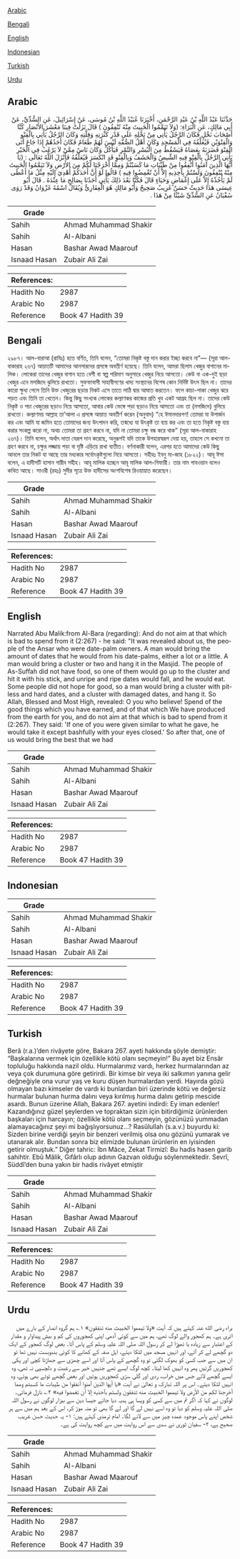 [Arabic](#arabic)

[Bengali](#bengali)

[English](#english)

[Indonesian](#indonesian)

[Turkish](#turkish)

[Urdu](#urdu)

## Arabic


<div dir="rtl" lang="ar" style={{fontSize:'larger',backgroundColor:'#f8f9fa',padding:20}}>
حَدَّثَنَا عَبْدُ اللَّهِ بْنُ عَبْدِ الرَّحْمَنِ، أَخْبَرَنَا عُبَيْدُ اللَّهِ بْنُ مُوسَى، عَنْ إِسْرَائِيلَ، عَنِ السُّدِّيِّ، عَنْ أَبِي مَالِكٍ، عَنِ الْبَرَاءِ‏:‏ ‏(‏وَلاَ تَيَمَّمُوا الْخَبِيثَ مِنْهُ تُنْفِقُونَ ‏)‏ قَالَ نَزَلَتْ فِينَا مَعْشَرَ الأَنْصَارِ كُنَّا أَصْحَابَ نَخْلٍ فَكَانَ الرَّجُلُ يَأْتِي مِنْ نَخْلِهِ عَلَى قَدْرِ كَثْرَتِهِ وَقِلَّتِهِ وَكَانَ الرَّجُلُ يَأْتِي بِالْقِنْوِ وَالْقِنْوَيْنِ فَيُعَلِّقُهُ فِي الْمَسْجِدِ وَكَانَ أَهْلُ الصُّفَّةِ لَيْسَ لَهُمْ طَعَامٌ فَكَانَ أَحَدُهُمْ إِذَا جَاعَ أَتَى الْقِنْوَ فَضَرَبَهُ بِعَصَاهُ فَيَسْقُطُ مِنَ الْبُسْرِ وَالتَّمْرِ فَيَأْكُلُ وَكَانَ نَاسٌ مِمَّنْ لاَ يَرْغَبُ فِي الْخَيْرِ يَأْتِي الرَّجُلُ بِالْقِنْوِ فِيهِ الشِّيصُ وَالْحَشَفُ وَبِالْقِنْوِ قَدِ انْكَسَرَ فَيُعَلِّقُهُ فَأَنْزَلَ اللَّهُ تَعَالَى ‏:‏ ‏(‏يَا أَيُّهَا الَّذِينَ آمَنُوا أَنْفِقُوا مِنْ طَيِّبَاتِ مَا كَسَبْتُمْ وَمِمَّا أَخْرَجْنَا لَكُمْ مِنَ الأَرْضِ وَلاَ تَيَمَّمُوا الْخَبِيثَ مِنْهُ تُنْفِقُونَ وَلَسْتُمْ بِآخِذِيهِ إِلاَّ أَنْ تُغْمِضُوا فِيهِ ‏)‏ قَالُوا لَوْ أَنَّ أَحَدَكُمْ أُهْدِيَ إِلَيْهِ مِثْلُ مَا أَعْطَى لَمْ يَأْخُذْهُ إِلاَّ عَلَى إِغْمَاضٍ وَحَيَاءٍ قَالَ فَكُنَّا بَعْدَ ذَلِكَ يَأْتِي أَحَدُنَا بِصَالِحِ مَا عِنْدَهُ ‏.‏ قَالَ أَبُو عِيسَى هَذَا حَدِيثٌ حَسَنٌ غَرِيبٌ صَحِيحٌ وَأَبُو مَالِكٍ هُوَ الْغِفَارِيُّ وَيُقَالُ اسْمُهُ غَزْوَانُ وَقَدْ رَوَى سُفْيَانُ عَنِ السُّدِّيِّ شَيْئًا مِنْ هَذَا ‏.‏
</div>
<div style={{backgroundColor:'#f8f9fa',padding:20, marginBottom: 10}}><table> <thead> <tr> <th>Grade</th> <th></th> </tr> </thead> <tbody> <tr><td>Sahih</td><td>Ahmad Muhammad Shakir</td></tr><tr><td>Sahih</td><td>Al-Albani</td></tr><tr><td>Hasan</td><td>Bashar Awad Maarouf</td></tr><tr><td>Isnaad Hasan</td><td>Zubair Ali Zai</td></tr></tbody></table><table> <thead> <tr> <th>References:</th> <th></th> </tr> </thead> <tbody><tr><td>Hadith No</td><td>2987</td></tr><tr><td>Arabic No</td><td>2987</td></tr><tr><td>Reference</td><td>Book 47 Hadith 39</td></tr></tbody></table></div>

## Bengali


<div dir="ltr" lang="bn" style={{fontSize:'larger',backgroundColor:'#f8f9fa',padding:20}}>
২৯৮৭। আল-বারাআ (রাযিঃ) হতে বর্ণিত, তিনি বলেন, “তোমরা নিকৃষ্ট বস্তু দান করার ইচ্ছা করবে না”— (সূরা আল-বাকারাহ ২৬৭) আয়াতটি আমাদের আনসারদের প্রসঙ্গে অবতীর্ণ হয়েছে। তিনি বলেন, আমরা ছিলাম খেজুর বাগানের মালিক। লোকেরা তাদের খেজুর বাগান হতে বেশী বা স্বল্প পরিমাণ অনুসারে খেজুর নিয়ে আসতো। কেউ বা এক-দুই ছড়া খেজুর এনে মসজিদে ঝুলিয়ে রাখতো। সুফফাবাসী সাহাবীগণের খাদ্য সংস্থানের বিশেষ কোন নির্দিষ্ট উৎস ছিল না। তাদের কারো ক্ষুধা পেলে তিনি উক্ত খেজুরের ছড়ার নিকট এসে তাতে লাঠি দ্বার আঘাত করতেন। ফলে কাচা-পাকা খেজুর ঝরে পড়ত এবং তিনি তা খেতেন। কিন্তু কিছু সংখ্যক লোকের কল্যাণকর কাজের প্রতি খুব একট আগ্রহ ছিল না। তাদের কেউ নিকৃষ্ট ও পচা খেজুরের ছড়াও নিয়ে আসতো, আবার কেউ ভেঙ্গে পড়া ছড়াও নিয়ে আসতো এবং তা (মসজিদে) বুলিয়ে রাখতো। কল্যাণময় আল্লাহ তা’আলা এ প্রসঙ্গে আয়াত অবতীর্ণ করেন (অনুবাদ) “হে ঈমানদারগণ! তোমরা যা উপার্জন কর এবং আমি যা জমিন হতে তোমাদের জন্য উৎপাদন করি, তন্মধ্যে যা উৎকৃষ্ট তা ব্যয় কর এবং তা হতে নিকৃষ্ট বস্তু ব্যয় করার সংকল্প করো না, অথচ তোমরা তা গ্রহণ করবে না, যদি না তোমরা চক্ষু বন্ধ করে থাক” (সূরা আল-বাকারাহ ২৬৭)। তিনি বলেন, অর্থাৎ দাতা যেরূপ দান করেছে, অনুরূপই যদি তাকে উপহারস্বরূপ দেয়া হয়, তাহলে সে কখনো তা গ্রহণ করবে না, চক্ষুর লজ্জায় পড়া বা দৃষ্টি এড়িয়ে রাখা ব্যতীত। বর্ণনাকারী বলেন, এরপর হতে আমাদের কেউ কিছু আনলে তার নিকট যা আছে তার মধ্যকার সর্বোৎকৃষ্টগুলো নিয়ে আসতো। সহীহঃ ইবনু মা-জাহ (১৮২২)। আবূ ঈসা বলেন, এ হাদীসটি হাসান গারীব সহীহ। আবূ মালিক হচ্ছেন আবূ মালিক আল-গিফারী। তার নাম গাযওয়ান বলেও কথিত আছে। সাওরী (রহঃ) সুদীর সূত্রে উক্ত হাদীসের অংশবিশেষ রিওয়ায়াত করেছেন।
</div>
<div style={{backgroundColor:'#f8f9fa',padding:20, marginBottom: 10}}><table> <thead> <tr> <th>Grade</th> <th></th> </tr> </thead> <tbody> <tr><td>Sahih</td><td>Ahmad Muhammad Shakir</td></tr><tr><td>Sahih</td><td>Al-Albani</td></tr><tr><td>Hasan</td><td>Bashar Awad Maarouf</td></tr><tr><td>Isnaad Hasan</td><td>Zubair Ali Zai</td></tr></tbody></table><table> <thead> <tr> <th>References:</th> <th></th> </tr> </thead> <tbody><tr><td>Hadith No</td><td>2987</td></tr><tr><td>Arabic No</td><td>2987</td></tr><tr><td>Reference</td><td>Book 47 Hadith 39</td></tr></tbody></table></div>

## English


<div dir="ltr" lang="en" style={{fontSize:'larger',backgroundColor:'#f8f9fa',padding:20}}>
Narrated Abu Malik:from Al-Bara (regarding): And do not aim at that which is bad to spend from it (2:267) - he said: "It was revealed about us, the people of the Ansar who were date-palm owners. A man would bring the amount of dates that he would from his date-palms, either a lot or a little. A man would bring a cluster or two and hang it in the Masjid. The people of As-Suffah did not have food, so one of them would go up to the cluster and hit it with his stick, and unripe and ripe dates would fall, and he would eat. Some people did not hope for good, so a man would bring a cluster with pitless and hard dates, and a cluster with damaged dates, and hang it. So Allah, Blessed and Most High, revealed: O you who believe! Spend of the good things which you have earned, and of that which We have produced from the earth for you, and do not aim at that which is bad to spend from it (2:267). They said: 'If one of you were given similar to what he gave, he would take it except bashfully with your eyes closed.' So after that, one of us would bring the best that we had
</div>
<div style={{backgroundColor:'#f8f9fa',padding:20, marginBottom: 10}}><table> <thead> <tr> <th>Grade</th> <th></th> </tr> </thead> <tbody> <tr><td>Sahih</td><td>Ahmad Muhammad Shakir</td></tr><tr><td>Sahih</td><td>Al-Albani</td></tr><tr><td>Hasan</td><td>Bashar Awad Maarouf</td></tr><tr><td>Isnaad Hasan</td><td>Zubair Ali Zai</td></tr></tbody></table><table> <thead> <tr> <th>References:</th> <th></th> </tr> </thead> <tbody><tr><td>Hadith No</td><td>2987</td></tr><tr><td>Arabic No</td><td>2987</td></tr><tr><td>Reference</td><td>Book 47 Hadith 39</td></tr></tbody></table></div>

## Indonesian


<div dir="ltr" lang="id" style={{fontSize:'larger',backgroundColor:'#f8f9fa',padding:20}}>

</div>
<div style={{backgroundColor:'#f8f9fa',padding:20, marginBottom: 10}}><table> <thead> <tr> <th>Grade</th> <th></th> </tr> </thead> <tbody> <tr><td>Sahih</td><td>Ahmad Muhammad Shakir</td></tr><tr><td>Sahih</td><td>Al-Albani</td></tr><tr><td>Hasan</td><td>Bashar Awad Maarouf</td></tr><tr><td>Isnaad Hasan</td><td>Zubair Ali Zai</td></tr></tbody></table><table> <thead> <tr> <th>References:</th> <th></th> </tr> </thead> <tbody><tr><td>Hadith No</td><td>2987</td></tr><tr><td>Arabic No</td><td>2987</td></tr><tr><td>Reference</td><td>Book 47 Hadith 39</td></tr></tbody></table></div>

## Turkish


<div dir="ltr" lang="tr" style={{fontSize:'larger',backgroundColor:'#f8f9fa',padding:20}}>
Berâ (r.a.)’den rivâyete göre, Bakara 267. ayeti hakkında şöyle demiştir: “Başkalarına vermek için özellikle kötü olanı seçmeyin!” Bu ayet biz Ensâr topluluğu hakkında nazil oldu. Hurmalarımız vardı, herkez hurmalarından az veya çok durumuna göre getirirdi. Bir kimse bir veya iki salkımın yanına gelir değneğiyle ona vurur yaş ve kuru düşen hurmalardan yerdi. Hayırda gözü olmayan bazı kimseler de vardı ki bunlardan biri üzerinde kötü ve değersiz hurmalar bulunan hurma dalını veya kırılmış hurma dalını getirip mescide asardı. Bunun üzerine Allah, Bakara 267. ayetini indirdi: Ey iman edenler! Kazandığınız güzel şeylerden ve topraktan sizin için bitirdiğimiz ürünlerden başkaları için harcayın; özellikle kötü olanı seçmeyin, gözünüzü yummadan alamayacağınız şeyi mi bağışlıyorsunuz...? Rasûlullah (s.a.v.) buyurdu ki: Sizden birine verdiği şeyin bir benzeri verilmiş olsa onu gözünü yumarak ve utanarak alır. Bundan sonra biz elimizde bulunan ürünlerin en iyisinden getirir olmuştuk.” Diğer tahric: İbn Mâce, Zekat Tirmizî: Bu hadis hasen garib sahihtir. Ebû Mâlik, Gıfârlı olup adının Gazvan olduğu söylenmektedir. Sevrî, Süddî’den buna yakın bir hadis rivâyet etmiştir
</div>
<div style={{backgroundColor:'#f8f9fa',padding:20, marginBottom: 10}}><table> <thead> <tr> <th>Grade</th> <th></th> </tr> </thead> <tbody> <tr><td>Sahih</td><td>Ahmad Muhammad Shakir</td></tr><tr><td>Sahih</td><td>Al-Albani</td></tr><tr><td>Hasan</td><td>Bashar Awad Maarouf</td></tr><tr><td>Isnaad Hasan</td><td>Zubair Ali Zai</td></tr></tbody></table><table> <thead> <tr> <th>References:</th> <th></th> </tr> </thead> <tbody><tr><td>Hadith No</td><td>2987</td></tr><tr><td>Arabic No</td><td>2987</td></tr><tr><td>Reference</td><td>Book 47 Hadith 39</td></tr></tbody></table></div>

## Urdu


<div dir="rtl" lang="ur" style={{fontSize:'larger',backgroundColor:'#f8f9fa',padding:20}}>
براء رضی الله عنہ کہتے ہیں کہ آیت «ولا تيمموا الخبيث منه تنفقون» ۱؎ ہم گروہ انصار کے بارے میں اتری ہے۔ ہم کھجور والے لوگ تھے، ہم میں سے کوئی آدمی اپنی کھجوروں کی کم و بیش پیداوار و مقدار کے اعتبار سے زیادہ یا تھوڑا لے کر رسول اللہ صلی اللہ علیہ وسلم کے پاس آتا۔ بعض لوگ کھجور کے ایک دو گچھے لے کر آتے، اور انہیں مسجد میں لٹکا دیتے، اہل صفہ کے کھانے کا کوئی بندوبست نہیں تھا تو ان میں سے جب کسی کو بھوک لگتی تو وہ گچھے کے پاس آتا اور اسے چھڑی سے جھاڑتا کچی اور پکی کھجوریں گرتیں پھر وہ انہیں کھا لیتا۔ کچھ لوگ ایسے تھے جنہیں خیر سے رغبت و دلچسپی نہ تھی، وہ ایسے گچھے لاتے جس میں خراب، ردی اور گلی سڑی کھجوریں ہوتیں اور بعض گچھے ٹوٹے بھی ہوتے، وہ انہیں لٹکا دیتے۔ اس پر اللہ تبارک و تعالیٰ نے آیت «يا أيها الذين آمنوا أنفقوا من طيبات ما كسبتم ومما أخرجنا لكم من الأرض ولا تيمموا الخبيث منه تنفقون ولستم بآخذيه إلا أن تغمضوا فيه» ۲؎ نازل فرمائی۔ لوگوں نے کہا کہ اگر تم میں سے کسی کو ویسا ہی ہدیہ دیا جائے جیسا دین سے بیزار لوگوں نے رسول اللہ صلی اللہ علیہ وسلم کو دیا تو وہ اسے نہیں لے گا اور لے گا بھی تو منہ موڑ کر، اس کے بعد ہم میں سے ہر شخص اپنے پاس موجود عمدہ چیز میں سے لانے لگا۔ امام ترمذی کہتے ہیں: ۱- یہ حدیث حسن غریب صحیح ہے، ۲- سفیان ثوری نے سدی سے اس روایت میں سے کچھ روایت کی ہے۔
</div>
<div style={{backgroundColor:'#f8f9fa',padding:20, marginBottom: 10}}><table> <thead> <tr> <th>Grade</th> <th></th> </tr> </thead> <tbody> <tr><td>Sahih</td><td>Ahmad Muhammad Shakir</td></tr><tr><td>Sahih</td><td>Al-Albani</td></tr><tr><td>Hasan</td><td>Bashar Awad Maarouf</td></tr><tr><td>Isnaad Hasan</td><td>Zubair Ali Zai</td></tr></tbody></table><table> <thead> <tr> <th>References:</th> <th></th> </tr> </thead> <tbody><tr><td>Hadith No</td><td>2987</td></tr><tr><td>Arabic No</td><td>2987</td></tr><tr><td>Reference</td><td>Book 47 Hadith 39</td></tr></tbody></table></div>